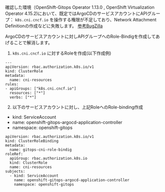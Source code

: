 確認した環境（OpenShift-Gitops Operator 1.13.0 , OpenShift Virtualization Operator 4.15.2)において、既定ではArgoCDのサービスアカウントにAPIグループ： `k8s.cni.cncf.io` を操作する権限が不足しており、Network Attachment Definitionの作成などに失敗します。
[参考BugZilla](https://bugzilla.redhat.com/show_bug.cgi?id=1721444)

ArgoCDのサービスアカウントに対しAPIグループへのRole-Bindigを作成してあげることで解消します。

1. `k8s.cni.cncf.io` に対するRoleを作成(以下作成例)

```
---
apiVersion: rbac.authorization.k8s.io/v1
kind: ClusterRole
metadata:
  name: cni-resources
rules:
- apiGroups: ["k8s.cni.cncf.io"]
  resources: ["*"]
  verbs: ["*"]
```

2. 以下のサービスアカウントに対し、上記RoleへのRole-binding作成

* kind: ServiceAccount
* name: openshift-gitops-argocd-application-controller
* namespace: openshift-gitops

```
apiVersion: rbac.authorization.k8s.io/v1
kind: ClusterRoleBinding
metadata:
  name: gitops-cni-role-bindig
roleRef:
  apiGroup: rbac.authorization.k8s.io
  kind: ClusterRole
  name: cni-resources
subjects:
  - kind: ServiceAccount
    name: openshift-gitops-argocd-application-controller
    namespace: openshift-gitops
```